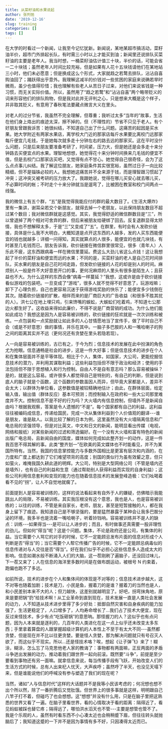 ```yaml
---
title: 从菜籽油和水果说起
author: 张列弛
date: '2019-12-16'
slug: training
categories: []
tags: []
---
```

在大学的时看过一个新闻，让我至今记忆犹新。新闻说，某地某超市搞活动，菜籽油半价，超市门外排起长队，有时需三小时以上才能买到油；新闻里还说排队买菜籽油的主要是老年人。我当时想，一桶菜籽油估计值三十块，半价的话，可能会省一二十块钱；虽然老年人时间比较充裕，但是如果有人花十五块钱请他们在某地站三小时，他们未必愿意；但是换成这么个形式，大家就趋之若鹜去排队，沾沾自喜购油回了；踊跃得出乎意外。我理解这减半的价钱对一些贫困的家庭来说确若旱时微雨，虽少也值得珍惜；我也理解有些老人从苦日子过来，对他们来说省钱是一种习惯，而无关实际价值。所以，虽然用了“趋之若鹜”和“沾沾自喜”两个略带贬义的词来形容他们的排队购物，但是我对此并无评判之心，只是想来大概是这个样子，并非取其贬义，有意用了春秋笔法要藏点微言大义在里头。   

对老人的过分节省，我虽然不完全理解，但尊重；我听过太多“当年的”故事，生活在他们身上烙出的痕迹太深，擦不掉的。但（不理性的）节省不只见于老人。有个好朋友曾跟我诉苦：她很纠结，不知道自己出了什么问题。这痛苦的起因是买水果。她大学附近有两家水果店，离学校大门近的那家店每斤水果要比离校门远那家每斤便宜几毛钱，于是她每次就多走十分钟左右的路去远的那家买。这在平时没什么问题，只是后来朋友要准备考研了，时间紧，压力大，但是她还是会多走十来分钟路去买便宜点的水果。理智地想想，她觉得花十来分钟时间换来几毛钱的便宜不值，但是去校门口那家店买吧，又觉得有点不甘心。她觉得自己很奇怪，会为了这么点点事儿纠结。我了解这位朋友，她家庭条件其实很宽裕，虽然过日子一向比较精细，但不是锱铢必较的人。我想她这痛苦并不全来源于钱，而是理智跟习惯起了冲突；这冲突又被考研的压力放大了。我跟她说，觉得在哪儿买安心就去哪儿买，不必算时间的帐；不时走个十来分钟就当是遛弯了，比被困在教室和校门间两点一线强。       

我的微信上有五个群，“五”是我觉得我能应付的群的最大数目了。《生活大爆炸》里有一集讲，谢耳朵若交个新朋友，就得去掉一个老朋友，以此保持朋友数目不超过某个数目；我对微信群就是这感觉。其实，我觉得舒适的微信群数目是“三”，所以曾退掉了两个相对可舍弃的群，但后来被朋友给硬绑了回去。反复退群显得太矫情，我也不想解释太多，于是“三”又变成了“五”。在群里，有时会有人发砍价链接，具体是什么我不大明白，大概知道是点开这东西的人越多，发的人买东西能便宜的钱也就越多；详细一问得知，其实就算点的人很多，能便宜的也就几块钱，有时甚至几毛钱而已。朋友告诉我，砍价链接在微信群里很常见，很多（青年人）人乐此不疲，这东西跟病毒一样在微信里蔓延。费这么大劲儿省这么点钱！这让我想起了半价的菜籽油和便宜而远的水果；不同的是，买菜籽油的老人是自己花时间排队，买水果的朋友是自己花时间走路，但发砍价链接的人花的却是别人的时间。麻烦别人一般是件不大好意思开口的事，更何况麻烦的人里头有很多是陌生人；且获益也不大。为什么这样的东西会像“病毒一样蔓延？”我想，这或许是由于砍价链接看似游戏的包装吧。一旦变成了“游戏”，很多人就不觉得不好意思了，玩游戏嘛；卸下了心理负担，自己也更容易沉迷于获得游戏奖励的快乐了；能便宜多少钱倒在其次。随着砍价链接的扩散，相伴而来的是厂商巨大的广告收益（和很多不胜其扰的人）。洪七公在地上埋只鸡，引来馋嘴的蜈蚣，大蜈蚣们吃着鸡，不知道七公那边火都生好了。这收益来得如此廉价，不得不说是厂商营销的成功。为什么他们能如此成功？我想这是因为人是容易被训练的，砍价链接的狂欢就是一次次训练和被练。一点包装和一点奖励就让如此多的人心甘情愿地当了宣传手，做了平时自己不会（或是不好意思）做的事情，并乐在其中。一脑子多巴胺的人和一嘴哈喇子的狗之间的距离其实并不远（更何况还有贪婪在里头若隐若现）。       

人一向是容易被训练的，古已有之，于今为烈；信息技术的发展在此中扮演的角色尤为抢眼。信息通畅是社会的进步，这是一件大好事；但是信息技术的进步在个人和在集体层面并不是平等体现。相比于个人，集体，如国家，大公司，更能挖掘信息技术的潜力，并利用其谋取利益；这些利益包括但不限于政治和经济；使用的手法包括但不限于思想植入和行为控制。自由人不是自有意志吗？那么容易被操纵？是的，就是这么容易。或许很多人都觉得自己是特别的，有自己的判断，但是说到底人的脑子就是个函数，这个函数的参数虽因人而异，但毕竟大家都是人，差异不会太大；以群体为单位看，这参数值是被较精确地估计；由此，在群体层面，给定输入值，输出值（群体反应）基本可预测；而控制输入在政府和一些大公司那里难度并不大。控制信息不是不好的行为吗？大火墙内有信息控制，但墙外不是新闻自由吗？根据我观察，答案是令人遗憾的“不是”。每个国家都有自己的利益，这利益往往被编码成信息，传递给国民，完成一次从集体利益到个人价值观的翻译---谁是朋友，谁是敌人。以我比较了解的日本为例，这里虽然没有大火墙隔离信息和广电总局的坚强领导，但是对比英文，中文和日文的新闻，能明显看出传媒（电视，网络和报纸）对某些新闻的过滤和筛选偏好。在一个没有大火墙和富有特色的新闻出版广电总局，且新闻自由的国度，媒体如何完成如此整齐划一的动作，这是一件我百思不得其解的事。此类“整齐划一”在欧美的英文媒体也不时能看见，并不为某国所特有。当然，我国的信息掌控能力与多数外国相比是更富有层次和内涵的，在力度和广度上都达到了它们难望项背的高度；别国的类似行为虽有效颦之意，但只如萤火，难掩我国久耕此道的明辉。大公司，特别是大型网络公司（不管是墙内还是墙外），也有自己的利益和生意（通过帮助别人获得利益而实现的自身利益）；这些公司利用信息套利和变现的能力也在随着信息技术的发展登峰造极：它们吆喝着看不见的“拐”，让人不自觉地就瘸了。       

前面提到人是容易被训练的，这样的说法看起来有自外于人的嫌疑，仿佛暗示我能跳出人的局限，不易被训练。其实我压根没有这个意思，我也是人，也是容易被训练的；以往的训练，不管是来自家长，老师，朋友，甚至是短暂接触的人，都在我身上留下了痕迹。我知道自己是不够坚强的，要是猛然暴露于某种会让我多巴胺分泌的环境，我多半也是流着一嘴哈喇子，听着铃铛响。容易被训练并不是人的缺点：训练---如果得当---是可以让人进步的；而且，有时做事还真需要一股非理性的劲儿。但如何“得当”呢？这是个问题。集体，不论是政府还是公司，有集体的利益。当它需要个人骂它的对手的时候，它不一定能顾忌发布片面的信息对形成个人判断是否“得当”的；当它需要个人帮它传播广告的时候，它不一定能顾忌病毒似的信息传递对与人交往是否“得当”。好在我们似乎不必担心这些信息多人造成太大的影响。信息如潮水般不断涌入人们的大脑，这一茬刚刷了遍脑子，还没回过味儿，下一茬又来了；人在信息的海洋里多数时间是在做布朗运动，被根号 N 约束着，跑偏也跑不了多远。   

如前所说，技术的进步在个人和集体间的体现是不对等的；信息技术进步越大，这不对等也随着加剧；技术是刀，小民是鱼，握着刀的是谁？握着刀的当然也是人，和小民差别本来不大的人；但刀越快，这差别就越明显了。好吧，拐弯抹角地，原来是要把锅“扔”给技术啊！从工业革命到直到现在，技术发展一直是人类社会发展的动力，人不知道从技术进步里得了多少好处：抵御自然灾害和自身疾病的能力加强了，生活更稳定了，人口增多了，人均寿命增长了...我们占了技术大便宜，现在反过来怪技术，多少有点“吃饭砸锅”的意思呐。那怪握刀的人？这似乎也有点问题，因为人本来就是逐利的，几百年的人类进化在这一点上似乎还未改变太多东西；手里拿着算盘的人跟掌握超级计算机的人本性上不至于有太大不同---虽然都贪婪，但是现在并不比以往更贪婪。要是怪人贪婪，那为解决问题就只有号召灭人欲了，而这似乎不现实。所以...还是怪技术咯？唉，想起《让子弹飞》来了！糊涂，糊涂，怎么忘了马克思他老人家的教诲了：事物都有两面嘛，正反两面的矛盾斗争迸出发展的动力，推动着我们跟世界一起向前滚。既然要“斗争”，前提是至少要看到事物还有另一面嘛。就拿信息来说，每当传播手段有飞跃，开始改变人们的生活方式的时候，总有人出来杞人忧天，大声疾呼；虽然呼了半天，也没见天塌下来，但是谁能说他们的呼喊没有参与塑造了我们的现在呢？   

当然，诸如“人与信息时代”这样的大话题并不是我等小民该考虑的；何况想也想不出个所以然，除了一番折腾后又觉肚饿。但世界上的很多事就是这样，明明跟自己八竿子打不着，但碰巧了也会想想。这“想想”并没有什么用，只是在脑子里把这熟悉的世界又看了一遍。在脑子里看世界，看的心情取决于看的距离：隔得近了，看见蚂蚁被踩也替它疼；隔得远了，哪怕洪水滔天也不管---主要是想管也管不了。我是个乐观的人，虽然有时看东西不小心凑太近也会稍稍蹙下眉，但往往转头就抛脑后了；我知道这蹙的一下并不是因为事情有多不好，只因凑得太近而已。














